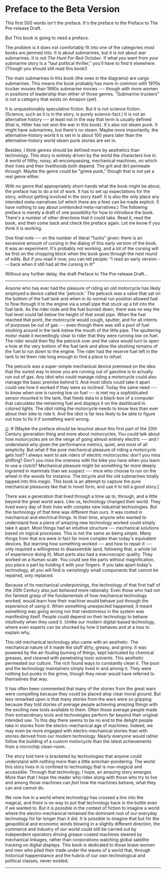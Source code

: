 
[//]: # (./two_preface.md)

[//]: # (This is _two_ underscore preface because it should come after the diagrams.)


# Preface to the Beta Version

This first 500 words isn't the preface. It's the preface to the Preface to The Pre-release Draft.

But This book is going to need a preface. 

The problem is it does not comfortably fit into one of the categories most books are jammed into. It is about submarines, but it is not about _war_ submarines. It is not _The Hunt For Red October_. If what you want from your submarine story is a "taut political thriller," you'll have to find it elsewhere. (Though you should still read this book!)

The main submarines in this book (the ones in the diagrams) are cargo submarines. This means the book probably has more in common with 1970s trucker movies than 1990s submarine movies --- though with more women in positions of leadership than either of those genres. "Submarine truckers" is not a category that exists on Amazon (yet).

It is unquestionably speculative fiction. But it is not science fiction. (Science, such as it is in the story, is purely science-fact.) It is not an alternative history --- at least not in the way that term is usually defined (that is, Hitler has not won the war in this book). It's also not steam punk. It might have submarines, but there's no steam. Maybe more importantly, the alternative-history world it is set in is about 100 years later than the alternative-history world steam punk stories are set in.

Besides, I think genres should be defined more by aesthetics than technology. This story is entirely driven by the world the characters live in. A world of filthy, noisy, all-encompassing, mechanical machines, on which their lives and their livelihoods both depend. The grit and dirt permeate through. Maybe the genre could be "grime punk," though that is not yet a real genre either.

With no genre that appropriately short-hands what the book might be about, the preface has to do a lot of work. It has to set up expectations for the story, without getting involved in the story itself. It is also the only place any intended meta-narratives (of which there are a few) can be made explicit. (I have nothing to say about _unintended_ meta-narratives.) The following preface is merely a draft of one possibility for how to introduce the book. There's a number of other directions that it could take. Read it, read the book, and then come back and check the preface again. Let me know if you think it is working.

One final note --- on the number of literal "fucks" given: there is an excessive amount of cursing in the dialog of this early version of the book. It was an experiment. It's probably not working, and a lot of the cursing will be first on the chopping block when the book goes through the next round of edits. But if you read it now, you can tell people: "I read an early version --- back when it still had all the cursing in it!"

Without any further delay, the draft Preface to The Pre-release Draft...

--------------------------------------------------------------------------------

Anyone who has ever had the pleasure of riding an old motorcycle has likely employed a device called the 'petcock.' The petcock was a valve that sat on the bottom of the fuel tank and when in its normal run position allowed fuel to flow through it to the engine via a small pipe that stuck up a bit into the fuel tank. As the rider rode and the fuel burned down, there was no way the fuel level could fall below the height of that small pipe. When the fuel reached that point, the motorcycle would cough, sputter, and for all intents of purposes be out of gas --- even though there was still a pool of fuel sloshing around in the tank below the mouth of the little pipe. The sputtering motor made it exceedingly clear to rider that they were running low on fuel. The rider would then flip the petcock over and the valve would turn to open a hole at the very bottom of the fuel tank and allow the sloshing remains of the fuel to run down to the engine. The rider had the reserve fuel left in the tank to let them ride long enough to find a place to refuel.

The petcock was a super-simple mechanical device premised on the idea that the surest way to know you are running out of gasoline is to actually run out of gas. Any idiot who could manage riding a motorcycle could also manage the basic premise behind it. And most idiots could take it apart could see how it worked if they were so inclined. Today the same need --- to know when one is running low on fuel --- is met my a sophisticated sensor mounted in the tank, that feeds data to a black-box of a computer that calculates the remaining fuel and displays it on the dashboard in colored lights. The idiot riding the motorcycle needs to know less than ever about their bike to ride it. And the idiot is far less likely to be able to figure out how to fix it if something went wrong.

[//]: # (Maybe the preface should be less/not about this first part of the 20th Century generation thing and more about motorcycles. You could talk about how motorcycles are on the verge of going almost entirely electric --- and I understand why given the performance metrics, quiet, and most of all simplicity. But what if the pure mechanical pleasure of riding a motorcycle gets lost? I always want to ask riders of electric motorcycles: don't you miss shifting? Don't you miss the oneness with the bike you have when you learn to use a clutch? Mechanical pleasure might be something far more deeply ingrained in mammals than we suspect --- mice who choose to run on the wheel in the woods for instance. The bicycle and the old submarines totally tapped into this magic. This book is an attempt to capture the pure mechanical pleasures like that in novel form, and use it to tell a good story.]


[//]: # (Maybe it's worth pointing out that the technology that drove old submarines is essentially the same that drives out newest hybrid cars. It's not the technology itself that is disappointing --- it will be hard to regret a shift away from fossil-fuel burning machines --- but the disassociation from mechanical things, and the rise of intelligent machines that don't require a human operator at the mechanical level.)

[//]: # (Or maybe you should use this space to tie it to how exciting staring at dials can be --- maybe even reference China Syndrome. Actually, that seems pretty strong --- use that as an argument for why mechanical-based stories are compelling?)

There was a generation that lived through a time up to, through, and a little beyond the great world wars. Like us, technology changed their world. They lived every day of their lives with complex new industrial technologies. But the technology of that time was different than ours. It was rooted in mechanical and electrical things. In their time, anyone who wanted to understand how a piece of amazing new technology worked could simply take it apart. Most things had an intuitive structure --- mechanical solutions based on logical processes. This is not the same as being _simple_. Many things from that era were in fact far more complex than today's equivalent devices. But learning how something worked --- and how to repair it --- only required a willingness to disassemble (and, following that, a whole lot of experience doing it). Most parts also had a macroscopic quality. They worked on a human scale. You could see the parts without magnification, you place a part by holding it with your fingers. If you take apart today's technology, all you will find is vanishingly small components that cannot be repaired, only replaced.

Because of its mechanical underpinnings, the technology of that first half of the 20th Century also just _behaved_ more rationally. Even those who had not the faintest grasp of the fundamentals of how mechanical technology worked, would learn how their machine would behave just through the experience of using it. When something unexpected happened, it meant something was going wrong not that randomness in the system was manifesting itself. People could depend on their technology to behave intuitively when they used it. Unlike our modern digital-based technology, where even experts can be shocked by how it behaves and at a loss to explain why.

This old mechanical technology also came with an aesthetic. The mechanical nature of it made the stuff dirty, greasy, and grimy. It was powered by the air-fouling burning of things, kept lubricated by chemical greases, and cleaned with penetrating toxic solvents. This aesthetic permeated our culture. The rich found ways to constantly clean it. The poor and the technology maintainers simply lived in and among it. They were nothing but punks in the grime, though they never would have referred to themselves that way.

It has often been commented that many of the stories from the great wars were compelling because they could be placed atop clear moral ground. But less remarked upon is that many stories from the wars were so gripping because they told stories of average people achieving amazing things with the exciting new tools available to them. Often those average people made their extraordinary tools and technologies perform far beyond their original intended use. To this day there seems to be no end to the delight people take in stories from the electro-mechanical age of machines. Indeed, we may even be more engaged with electro-mechanical stories than with stories derived from our modern technology. Nearly everyone would rather follow the building of a custom motorcycle than the latest achievements from a microchip clean-room. 

The story told here is bracketed by technologies that anyone could understand with nothing more than a little armchair-pondering. The world this story lives in is confined to technology that is _non-magical_ and accessible. Through that technology, I hope, an amazing story emerges. More than that I hope the reader who rides along with those who try to live and among those machines can _feel_ how the machines behave, what they can and cannot do.

We now live in a world where technology has crossed a line into the magical, and there is no way to put that technology back in the bottle even if we wanted to. But it is possible in the context of fiction to imagine a world where the electro-mechanical remained the dominant root of our everyday technology for far longer than it did. It is possible to imagine that but for the geopolitical and economic winds blowing in a slightly different direction, the commerce and industry of our world could still be carried out by independent operators driving grease-coated machines steered by mechanical linkages, rather than corporations watching global satellite tracking on digital displays. This book is dedicated to those brave women and men who plied their trade under the waves of a world that, through historical happenstance and the hubris of our own technological and political classes, never existed.


--------------------------------------------------------------------------------


